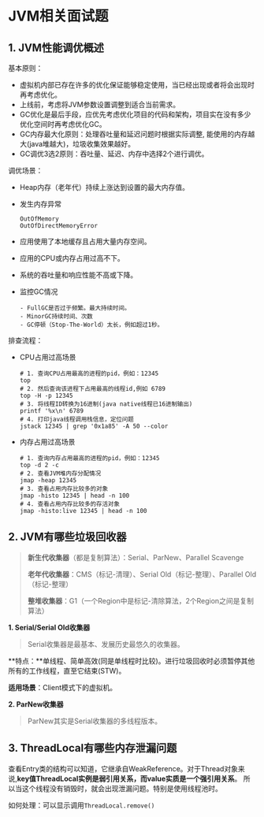 # JVM相关面试题



## 1. JVM性能调优概述

基本原则：

- 虚拟机内部已存在许多的优化保证能够稳定使用，当已经出现或者将会出现时再考虑优化。
- 上线前，考虑将JVM参数设置调整到适合当前需求。
- GC优化是最后手段，应优先考虑优化项目的代码和架构，项目实在没有多少优化空间时再考虑优化GC。
- GC内存最大化原则：处理吞吐量和延迟问题时根据实际调整, 能使用的内存越大(java堆越大)，垃圾收集效果越好。
- GC调优3选2原则：吞吐量、延迟、内存中选择2个进行调优。

调优场景：

- Heap内存（老年代）持续上涨达到设置的最大内存值。

- 发生内存异常

  ```
  OutOfMemory
  OutOfDirectMemoryError
  ```

- 应用使用了本地缓存且占用大量内存空间。

- 应用的CPU或内存占用过高不下。

- 系统的吞吐量和响应性能不高或下降。

- 监控GC情况

  ```
  - FullGC是否过于频繁。最大持续时间。
  - MinorGC持续时间、次数
  - GC停顿（Stop-The-World）太长，例如超过1秒。
  ```

排查流程：

- CPU占用过高场景

  ```shell
  # 1. 查询CPU占用最高的进程的pid，例如：12345
  top
  # 2. 然后查询该进程下占用最高的线程id,例如 6789
  top -H -p 12345
  # 3. 将线程ID转换为16进制(java native线程已16进制输出)
  printf '%x\n' 6789
  # 4. 打印java线程调用栈信息，定位问题
  jstack 12345 | grep '0x1a85' -A 50 --color
  ```

- 内存占用过高场景

  ```shell
  # 1. 查询内存占用最高的进程的pid，例如：12345
  top -d 2 -c
  # 2. 查看JVM堆内存分配情况
  jmap -heap 12345
  # 3. 查看占用内存比较多的对象
  jmap -histo 12345 | head -n 100
  # 4. 查看占用内存比较多的存活对象
  jmap -histo:live 12345 | head -n 100
  ```

  

## 2. JVM有哪些垃圾回收器

> **新生代收集器**（都是复制算法）：Serial、ParNew、Parallel Scavenge
>
> **老年代收集器**：CMS（标记-清理）、Serial Old（标记-整理）、Parallel Old（标记-整理）
>
> **整堆收集器**：G1（一个Region中是标记-清除算法，2个Region之间是复制算法）

**1. Serial/Serial Old收集器**

> Serial收集器是最基本、发展历史最悠久的收集器。

**特点：**单线程、简单高效(同是单线程时比较)。进行垃圾回收时必须暂停其他所有的工作线程，直至它结束(STW)。

**适用场景**：Client模式下的虚拟机。

**2. ParNew收集器**

> ParNew其实是Serial收集器的多线程版本。

## 3. ThreadLocal有哪些内存泄漏问题

查看Entry类的结构可以知道，它继承自WeakReference。对于Thread对象来说,**key值ThreadLocal实例是弱引用关系，而value实质是一个强引用关系**。 所以当这个线程没有销毁时，就会出现泄漏问题。特别是使用线程池时。

如何处理：可以显示调用``ThreadLocal.remove()``